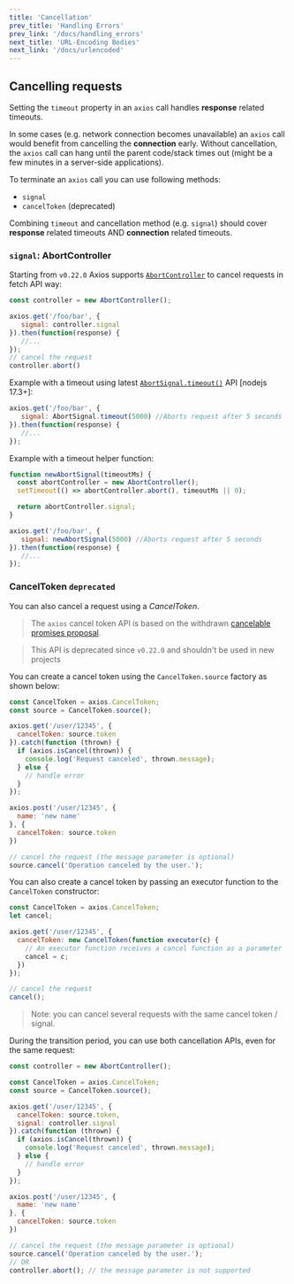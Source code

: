 ```yaml
---
title: 'Cancellation'
prev_title: 'Handling Errors'
prev_link: '/docs/handling_errors'
next_title: 'URL-Encoding Bodies'
next_link: '/docs/urlencoded'
---
```


## Cancelling requests

Setting the `timeout` property in an `axios` call handles **response** related timeouts.

In some cases (e.g. network connection becomes unavailable) an `axios` call would benefit from cancelling the **connection** early. Without cancellation, the `axios` call can hang until the parent code/stack times out (might be a few minutes in a server-side applications).

To terminate an `axios` call you can use following methods:
- `signal`
- `cancelToken` (deprecated)

Combining `timeout` and cancellation method (e.g. `signal`) should cover **response** related timeouts AND **connection** related timeouts.

### `signal`: AbortController

Starting from `v0.22.0` Axios supports [`AbortController`](https://developer.mozilla.org/en-US/docs/Web/API/AbortController) to cancel requests in fetch API way:

```js
const controller = new AbortController();

axios.get('/foo/bar', {
   signal: controller.signal
}).then(function(response) {
   //...
});
// cancel the request
controller.abort()
```

Example with a timeout using latest [`AbortSignal.timeout()`](https://developer.mozilla.org/en-US/docs/Web/API/AbortSignal/timeout) API [nodejs 17.3+]:
```js
axios.get('/foo/bar', {
   signal: AbortSignal.timeout(5000) //Aborts request after 5 seconds
}).then(function(response) {
   //...
});
```

Example with a timeout helper function:
```js
function newAbortSignal(timeoutMs) {
  const abortController = new AbortController();
  setTimeout(() => abortController.abort(), timeoutMs || 0);

  return abortController.signal;
}

axios.get('/foo/bar', {
   signal: newAbortSignal(5000) //Aborts request after 5 seconds
}).then(function(response) {
   //...
});
```

### CancelToken `deprecated`

You can also cancel a request using a *CancelToken*.

> The `axios` cancel token API is based on the withdrawn [cancelable promises proposal](https://github.com/tc39/proposal-cancelable-promises).

> This API is deprecated since `v0.22.0` and shouldn't be used in new projects

You can create a cancel token using the `CancelToken.source` factory as shown below:

```js
const CancelToken = axios.CancelToken;
const source = CancelToken.source();

axios.get('/user/12345', {
  cancelToken: source.token
}).catch(function (thrown) {
  if (axios.isCancel(thrown)) {
    console.log('Request canceled', thrown.message);
  } else {
    // handle error
  }
});

axios.post('/user/12345', {
  name: 'new name'
}, {
  cancelToken: source.token
})

// cancel the request (the message parameter is optional)
source.cancel('Operation canceled by the user.');
```

You can also create a cancel token by passing an executor function to the `CancelToken` constructor:

```js
const CancelToken = axios.CancelToken;
let cancel;

axios.get('/user/12345', {
  cancelToken: new CancelToken(function executor(c) {
    // An executor function receives a cancel function as a parameter
    cancel = c;
  })
});

// cancel the request
cancel();
```

> Note: you can cancel several requests with the same cancel token / signal.

During the transition period, you can use both cancellation APIs, even for the same request:

```js
const controller = new AbortController();

const CancelToken = axios.CancelToken;
const source = CancelToken.source();

axios.get('/user/12345', {
  cancelToken: source.token,
  signal: controller.signal
}).catch(function (thrown) {
  if (axios.isCancel(thrown)) {
    console.log('Request canceled', thrown.message);
  } else {
    // handle error
  }
});

axios.post('/user/12345', {
  name: 'new name'
}, {
  cancelToken: source.token
})

// cancel the request (the message parameter is optional)
source.cancel('Operation canceled by the user.');
// OR
controller.abort(); // the message parameter is not supported
```
